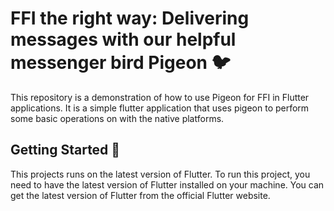 # FFI the right way: Delivering messages with our helpful messenger bird Pigeon 🐦

This repository is a demonstration of how to use Pigeon for FFI in Flutter applications. It is a
simple flutter application that uses pigeon to perform some basic operations on with the native
platforms.

## Getting Started 🚀

This projects runs on the latest version of Flutter. To run this project, you need to have the
latest version of Flutter installed on your machine. You can get the latest version of Flutter from
the official Flutter website.
